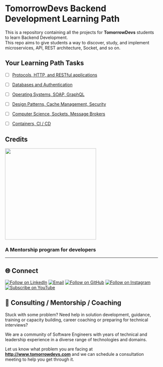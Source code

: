 # TomorrowDevs Backend Development Learning Path

This is a repository containing all the projects for **TomorrowDevs** students to learn Backend Development. <br />
This repo aims to give students a way to discover, study, and implement microservices, API, REST architecture, Socket, and so on.


## Your Learning Path Tasks

- [ ] [Protocols, HTTP, and RESTful applications](./chapter-1/LEARNING-PATH.md)
- [ ] [Databases and Authentication](./chapter-2/LEARNING-PATH.md)
- [ ] [Operating Systems, SOAP, GraphQL](./chapter-3/LEARNING-PATH.md)
- [ ] [Design Patterns, Cache Management, Security](./chapter-4/LEARNING-PATH.md)
- [ ] [Computer Science, Sockets, Message Brokers](./chapter-5/LEARNING-PATH.md)
- [ ] [Containers, CI / CD](./chapter-6/LEARNING-PATH.md)



## **Credits** 
<img src="./logo-td.png" width="300">

### A Mentorship program for developers

<hr>

<h2 align="left">🌐 Connect</h2>
<p align="left">
  <a href="https://www.linkedin.com/school/tomorrowdevs/"><img title="Follow on LinkedIn" src="https://img.shields.io/badge/LinkedIn-0077B5?style=for-the-badge&logo=linkedin&logoColor=white"/></a>
  <a href="https://www.tomorrowdevs.com"><img title="Email" src="https://img.shields.io/badge/Website-D14836?style=for-the-badge&logo=web&logoColor=white"/></a>
  <a href="https://github.com/tomorrowdevs-projects"><img title="Follow on GitHub" src="https://img.shields.io/badge/GitHub-100000?style=for-the-badge&logo=github&logoColor=white"/></a>
  <a href="https://www.instagram.com/tomorrowdevs"><img title="Follow on Instagram" src="https://img.shields.io/badge/Instagram-E4405F?style=for-the-badge&logo=instagram&logoColor=white"/></a>
  <a href="https://www.youtube.com/channel/UCckCYs-msiC4Vs_nyg218Hw?sub_confirmation=1"><img title="Subscribe on YouTube" src="https://img.shields.io/badge/YouTube-FF0000?style=for-the-badge&logo=youtube&logoColor=white"/></a>
</p>


## 🤝 Consulting / Mentorship / Coaching
Stuck with some problem? 
Need help in solution development, guidance, training or capacity building, career coaching or preparing for technical interviews?

We are a community of Software Engineers with years of technical and leadership experience in a diverse range of technologies and domains. 

Let us know what problem you are facing at <b>http://www.tomorrowdevs.com</b> and we can schedule a consultation meeting to help you get through it.